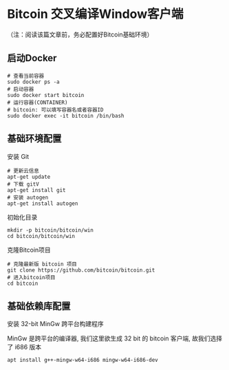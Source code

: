 # Bitcoin 交叉编译Window客户端

（注：阅读该篇文章前，务必配置好Bitcoin基础环境）

## 启动Docker

```
# 查看当前容器
sudo docker ps -a
# 启动容器
sudo docker start bitcoin
# 运行容器(CONTAINER)
# bitcoin: 可以填写容器名或者容器ID
sudo docker exec -it bitcoin /bin/bash
```

## 基础环境配置

安装 Git

```
# 更新云信息
apt-get update
# 下载 gitV
apt-get install git
# 安装 autogen
apt-get install autogen
```

初始化目录

```
mkdir -p bitcoin/bitcoin/win
cd bitcoin/bitcoin/win
```

克隆Bitcoin项目

```
# 克隆最新版 bitcoin 项目
git clone https://github.com/bitcoin/bitcoin.git
# 进入bitcoin项目
cd bitcoin
```

## 基础依赖库配置

安装 32-bit MinGw 跨平台构建程序

MinGw 是跨平台的编译器, 我们这里欲生成 32 bit 的 bitcoin 客户端, 故我们选择了 i686 版本

```
apt install g++-mingw-w64-i686 mingw-w64-i686-dev
```



